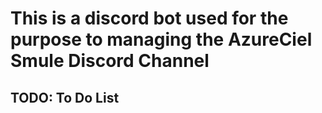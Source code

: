 # This is a discord bot used for the purpose to managing the AzureCiel Smule Discord Channel
## TODO: To Do List
